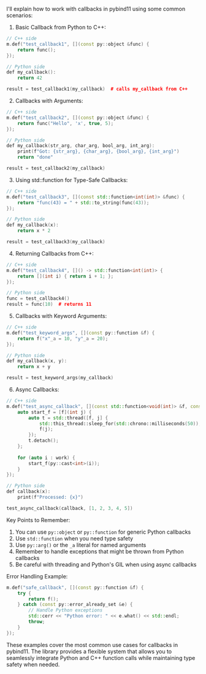 I'll explain how to work with callbacks in pybind11 using some common scenarios:

1. Basic Callback from Python to C++:
```cpp
// C++ side
m.def("test_callback1", [](const py::object &func) { 
    return func(); 
});

// Python side
def my_callback():
    return 42

result = test_callback1(my_callback)  # calls my_callback from C++
```

2. Callbacks with Arguments:
```cpp
// C++ side
m.def("test_callback2", [](const py::object &func) { 
    return func("Hello", 'x', true, 5); 
});

// Python side
def my_callback(str_arg, char_arg, bool_arg, int_arg):
    print(f"Got: {str_arg}, {char_arg}, {bool_arg}, {int_arg}")
    return "done"

result = test_callback2(my_callback)
```

3. Using std::function for Type-Safe Callbacks:
```cpp
// C++ side
m.def("test_callback3", [](const std::function<int(int)> &func) {
    return "func(43) = " + std::to_string(func(43));
});

// Python side
def my_callback(x):
    return x * 2

result = test_callback3(my_callback)
```

4. Returning Callbacks from C++:
```cpp
// C++ side
m.def("test_callback4", []() -> std::function<int(int)> { 
    return [](int i) { return i + 1; }; 
});

// Python side
func = test_callback4()
result = func(10)  # returns 11
```

5. Callbacks with Keyword Arguments:
```cpp
// C++ side
m.def("test_keyword_args", [](const py::function &f) { 
    return f("x"_a = 10, "y"_a = 20); 
});

// Python side
def my_callback(x, y):
    return x + y

result = test_keyword_args(my_callback)
```

6. Async Callbacks:
```cpp
// C++ side
m.def("test_async_callback", [](const std::function<void(int)> &f, const py::list &work) {
    auto start_f = [f](int j) {
        auto t = std::thread([f, j] {
            std::this_thread::sleep_for(std::chrono::milliseconds(50));
            f(j);
        });
        t.detach();
    };
    
    for (auto i : work) {
        start_f(py::cast<int>(i));
    }
});

// Python side
def callback(x):
    print(f"Processed: {x}")

test_async_callback(callback, [1, 2, 3, 4, 5])
```

Key Points to Remember:

1. You can use `py::object` or `py::function` for generic Python callbacks
2. Use `std::function` when you need type safety
3. Use `py::arg()` or the `_a` literal for named arguments
4. Remember to handle exceptions that might be thrown from Python callbacks
5. Be careful with threading and Python's GIL when using async callbacks

Error Handling Example:
```cpp
m.def("safe_callback", [](const py::function &f) {
    try {
        return f();
    } catch (const py::error_already_set &e) {
        // Handle Python exceptions
        std::cerr << "Python error: " << e.what() << std::endl;
        throw;
    }
});
```

These examples cover the most common use cases for callbacks in pybind11. The library provides a flexible system that allows you to seamlessly integrate Python and C++ function calls while maintaining type safety when needed.